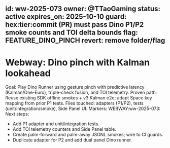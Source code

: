id: ww-2025-073
owner: @TTaoGaming
status: active
expires_on: 2025-10-10
guard: hex:tier:commit (PR) must pass Dino P1/P2 smoke counts and TOI delta bounds
flag: FEATURE_DINO_PINCH
revert: remove folder/flag
---

# Webway: Dino pinch with Kalman lookahead

Goal: Play Dino Runner using gesture pinch with predictive latency (Kalman/One-Euro), triple-check fusion, and TOI telemetry.
Proven path: Reuse existing SDK offline smokes + v3 Kalman e2e; adapt Space key mapping from prior P1 tests.
Files touched: adapters (P1/P2), tests (unit/integration/smoke), Side Panel UI.
Markers: WEBWAY:ww-2025-073:
Next steps:

- Add P1 adapter and unit/integration tests.
- Add TOI telemetry counters and Side Panel table.
- Create palm-forward and palm-away JSONL smokes; wire to CI guards.
- Duplicate adapter for P2 and add dual panel Dino runner.
